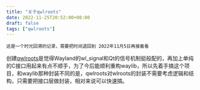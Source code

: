 ```yaml
---
title: "关于qwlroots"
date: 2022-11-25T20:52:00+08:00
draft: false
tags: ["qwlroots"]
---
```


```
这是一个时光回溯的记录，需要把时间退回到 2022年11月5日再接着看
```

创建[qwlroots](https://github.com/vioken/qwlroots/)是觉得Wayland的wl_signal和Qt的信号机制挺般配的，再加上单纯的C接口用起来有点不顺手，为了今后能顺利重构waylib，所以先着手搞这个项目，和waylib那种封装不同的是，qwlroots对wlroots的封装不需要考虑逻辑和结构，只需要把接口层做封装，相对来说可以快速搞。
